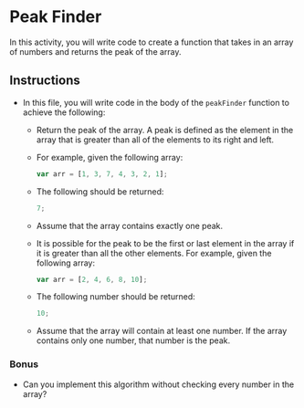 # Peak Finder

In this activity, you will write code to create a function that takes in an array of numbers and returns the peak of the array.

## Instructions

  * In this file, you will write code in the body of the `peakFinder` function to achieve the following:

    * Return the peak of the array. A peak is defined as the element in the array that is greater than all of the elements to its right and left.

    * For example, given the following array:

        ```js
        var arr = [1, 3, 7, 4, 3, 2, 1];
        ```

    * The following should be returned:

        ```js
        7;
        ```

    * Assume that the array contains exactly one peak.

    * It is possible for the peak to be the first or last element in the array if it is greater than all the other elements. For example, given the following array:

        ```js
        var arr = [2, 4, 6, 8, 10];
        ```

    * The following number should be returned:

        ```js
        10;
        ```

    * Assume that the array will contain at least one number. If the array contains only one number, that number is the peak.

### Bonus

* Can you implement this algorithm without checking every number in the array?

